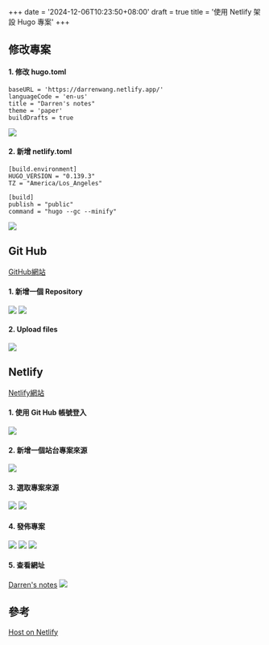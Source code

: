 +++
date = '2024-12-06T10:23:50+08:00'
draft = true
title = '使用 Netlify 架設 Hugo 專案'
+++

## 修改專案

#### 1. 修改 **hugo.toml**
```
baseURL = 'https://darrenwang.netlify.app/'
languageCode = 'en-us'
title = "Darren's notes"
theme = 'paper'
buildDrafts = true
```
![](/images/howToSetupHugo/01.png)

#### 2. 新增 **netlify.toml**
```
[build.environment]
HUGO_VERSION = "0.139.3"
TZ = "America/Los_Angeles"

[build]
publish = "public"
command = "hugo --gc --minify"
```
![](/images/howToSetupHugo/02.png)

## **Git Hub**
[GitHub網站](https://github.com/ "GitHub")

#### 1. 新增一個 **Repository**
![](/images/hugoWithNetlify/03.png)
![](/images/hugoWithNetlify/04.png)

#### 2. **Upload files**
![](/images/hugoWithNetlify/05.png)

## **Netlify**
[Netlify網站](https://github.com/ "Netlify")

#### 1. 使用 **Git Hub** 帳號登入
![](/images/hugoWithNetlify/06.png)

#### 2. 新增一個站台專案來源
![](/images/hugoWithNetlify/07.png)

#### 3. 選取專案來源
![](/images/hugoWithNetlify/08.png)
![](/images/hugoWithNetlify/09.png)

#### 4. 發佈專案
![](/images/hugoWithNetlify/10.png)
![](/images/hugoWithNetlify/11.png)
![](/images/hugoWithNetlify/12.png)

#### 5. 查看網址
[Darren's notes](https://darrenwang.netlify.app "Darren's notes")
![](/images/hugoWithNetlify/13.png)

## 參考
[Host on Netlify](https://gohugo.io/hosting-and-deployment/hosting-on-netlify/ "")